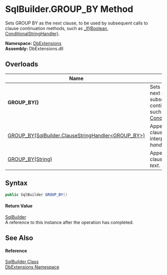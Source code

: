 SqlBuilder.GROUP_BY Method
==========================
Sets GROUP BY as the next clause, to be used by subsequent calls to clause continuation methods, such as [_If(Boolean, ConditionalStringHandler)][1].
  
**Namespace:** [DbExtensions][2]  
**Assembly:** DbExtensions.dll

Overloads
---------

| Name                                                       | Description                                                                                                                                           |
| ---------------------------------------------------------- | ----------------------------------------------------------------------------------------------------------------------------------------------------- |
| **GROUP_BY()**                                             | Sets GROUP BY as the next clause, to be used by subsequent calls to clause continuation methods, such as [_If(Boolean, ConditionalStringHandler)][1]. |
| [GROUP_BY(SqlBuilder.ClauseStringHandler&lt;GROUP_BY>)][3] | Appends the GROUP BY clause using the provided interpolated string *handler*.                                                                         |
| [GROUP_BY(String)][4]                                      | Appends the GROUP BY clause using the provided *text*.                                                                                                |


Syntax
------

```csharp
public SqlBuilder GROUP_BY()
```

#### Return Value
[SqlBuilder][5]  
A reference to this instance after the operation has completed.

See Also
--------

#### Reference
[SqlBuilder Class][5]  
[DbExtensions Namespace][2]  

[1]: _If.md
[2]: ../README.md
[3]: GROUP_BY_1.md
[4]: GROUP_BY_2.md
[5]: README.md